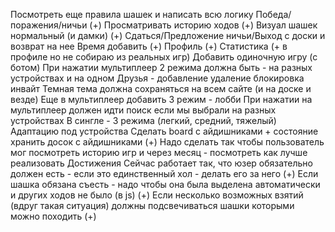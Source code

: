 Посмотреть еще правила шашек и написать всю логику
Победа/поражения/ничьи (+)
Просматривать историю ходов (+)
Визуал шашек нормальный (и дамки) (+)
Сдаться/Предложение ничьи/Выход с доски и возврат на нее
Время добавить (+)
Профиль (+)
Статистика (+ в профиле но не собираю из реальных игр)
Добавить одиночную игру (с ботом)
При нажатии мультиплеер 2 режима должна быть - на разных устройствах и на одном
Друзья - добавление удаление блокировка инвайт
Темная тема должна сохраняться на всем сайте (и на доске и везде)
Еще в мультиплеер добавить 3 режим - лобби
При нажатии на мультиплеер должен идти поиск если мы выбрали на разных устройствах
В сингле - 3 режима (легкий, средний, тяжелый)
Адаптацию под устройства
Сделать board с айдишниками + состояние хранить досок с айдишниками (+)
Надо сделать так чтобы пользователь мог посмотреть историю игр и через месяц - посмотреть как лучше реализовать
Достижения
Сейчас работает так, что юзер обязательно должен есть - если это единственный хол - делать его за него (+)
Если шашка обязана съесть - надо чтобы она была выделена автоматически и других ходов не было (в js) (+)
Если несколько возможных взятий (вдруг такая ситуация) должны подсвечиваться шашки которыми можно походить (+)